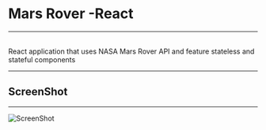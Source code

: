 # Mars Rover -React
---
<br/>
React application that uses NASA Mars Rover API and feature stateless and stateful components

---
## ScreenShot
---
![ScreenShot](https://thumbs.gfycat.com/WeakActualBluebreastedkookaburra-size_restricted.gif)
